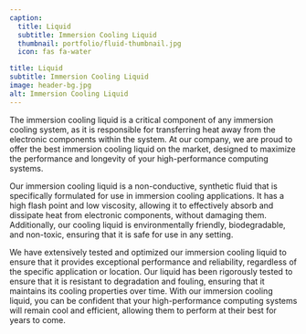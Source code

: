 ```yaml
---
caption:
  title: Liquid
  subtitle: Immersion Cooling Liquid
  thumbnail: portfolio/fluid-thumbnail.jpg
  icon: fas fa-water

title: Liquid
subtitle: Immersion Cooling Liquid
image: header-bg.jpg
alt: Immersion Cooling Liquid
---
```

The immersion cooling liquid is a critical component of any immersion cooling system, as it is responsible for transferring heat away from the electronic components within the system. At our company, we are proud to offer the best immersion cooling liquid on the market, designed to maximize the performance and longevity of your high-performance computing systems.

Our immersion cooling liquid is a non-conductive, synthetic fluid that is specifically formulated for use in immersion cooling applications. It has a high flash point and low viscosity, allowing it to effectively absorb and dissipate heat from electronic components, without damaging them. Additionally, our cooling liquid is environmentally friendly, biodegradable, and non-toxic, ensuring that it is safe for use in any setting.

We have extensively tested and optimized our immersion cooling liquid to ensure that it provides exceptional performance and reliability, regardless of the specific application or location. Our liquid has been rigorously tested to ensure that it is resistant to degradation and fouling, ensuring that it maintains its cooling properties over time. With our immersion cooling liquid, you can be confident that your high-performance computing systems will remain cool and efficient, allowing them to perform at their best for years to come.
